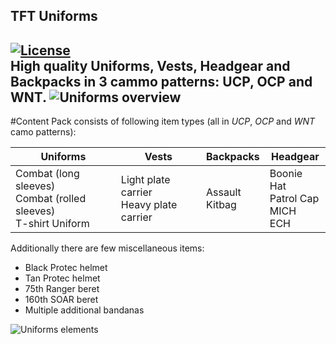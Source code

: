 ## TFT Uniforms   
</a><a href="https://www.bistudio.com/community/licenses/arma-public-license-share-alike"><img src="http://img.shields.io/badge/License-APL--SA-red.svg?style=plastic" alt="License"></a>  
High quality Uniforms, Vests, Headgear and Backpacks in 3 cammo patterns: **UCP**, **OCP** and **WNT**.
![Uniforms overview](https://tft8.com/img/uniforms_main2.png)
---
#Content
Pack consists of following item types (all in _UCP_, _OCP_ and _WNT_ camo patterns):

Uniforms|Vests|Backpacks|Headgear
---|---|---|---
Combat (long sleeves)<br/>Combat (rolled sleeves)<br/>T-shirt Uniform | Light plate carrier<br/>Heavy plate carrier | Assault<br/>Kitbag | Boonie Hat<br/>Patrol Cap<br/>MICH<br/>ECH

Additionally there are few miscellaneous items:
  * Black Protec helmet
  * Tan Protec helmet
  * 75th Ranger beret
  * 160th SOAR beret
  * Multiple additional bandanas

![Uniforms elements](https://tft8.com/img/uniforms_parts.png)
